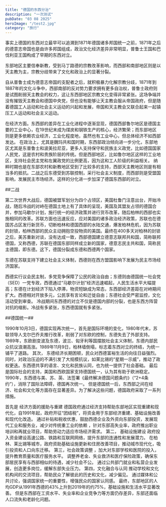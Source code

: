 ```yaml
---
title: "德国的东西分治"
description: "一次测试"
pubDate: "03 08 2025"
heroImage: "/test2.jpg"
category: "旅行"
---
```


事实上德国的东西对立最早可以追溯到1871年德国诸多邦国统一之前，1871年之后的德意志帝国也是由许多邦国组成，政治文化经济差异非常明显，普鲁士王国和巴伐利亚王国构成了早期的东西对立。

东部地区主要信奉新教，受到马丁路德的宗教改革影响，而西部和南部地区则是以天主教为主，宗教分歧带来了文化和政治上的显著分裂。

自从普鲁士成为德意志帝国的支配者之后，就积极暴力化解宗教分歧，1871年到1887年的文化斗争中，西部南部的反对势力要求拥有更多自治权，普鲁士政府则是试图削弱天主教会的权力，这让东西部地区宗教文化变得非常紧张。这场争端并没有摧毁天主教会和德国中央党，但也没有能够让天主教会服从帝国政府，但是随着德国工人运动和社会主义运动的兴起和发展，帝国和天主教会又联合起来一起镇压工人运动和社会主义运动。

在经济方面。东西部的差异在工业化进程中逐渐显现，德国西部鲁尔地区是德国主要的工业中心，在19世纪末成为煤炭和钢铁生产的核心，经济繁荣；而东部地区则是更多依赖农业经济，工业化程度地，虽然也有工业中心，但总体经济不如西部发达。
在政治上，尤其是魏玛共和国时期，东西部政治倾向进一步分化，东部地区尤其是东普鲁士和波美拉尼亚，更多人支持保守和民族主义政党，比如德国国家人民党，这是农村和贵族阶层的传统。但是西部地区，比如鲁尔地区这样的工业地区，支持社会民主党和左翼政党的比例更高，因为这和工人阶级的利益相关。
纳粹时期也是在东部农村和新教地区受到了比较多的支持，西部天主教地区则是有相当多的抵抗。二战之后东德受到苏联控制，采行社会主义制度，而西部则是受盟国影响，发展民主市场经济。这样的分化进一步加深了德国东西部的对立。

##二战

第二次世界大战后，德国被盟军划分为四个占领区，美国杜鲁门注意出台，开始冷战，随后冷战的对峙在德国土地上有了具体的呈现，美国及其盟友占领的德国合并，参加马歇尔计划，施行统一的经济政策并进行货币改革，随后柏林的西部也实施相同的改革。苏联方面也迅速反应，应对美国的诸多政治经济政策，苏联也在德国苏占区发行新货币，切断柏林和德国西部的水陆交通，爆发柏林危机，因为苏联的封锁，柏林西部的民众主动拥抱空投物资的美国。最终在400多天对柏林的封锁之后，美苏重新对谈，没有达成一致，西部德国建立德意志联邦共和国，简称联邦德国，又称西德，苏联在德国东部同样成立新的国家，德意志民主共和国，简称民主德国，即东德。这下，德国分裂成东德和西德两个国家。

东德在苏联支持下建立社会主义体制，西德则在西方盟国影响下发展为民主市场经济国家。

西德实行议会民主制，多党竞争保障了公民的政治自由；东德则由德国统一社会党（SED）一党专政，西德通过“马歇尔计划”经济迅速崛起，人民生活水平大幅提高；东德在计划经济下陷入停滞，物资短缺成为常态，东西部经济差距在对峙期间扩大。西德相对开放多元，公民享有言论和迁徙自由；东德社会受严密监控，文化活动受到审查。
冷战期间东西德的对立不仅是德国内部的分裂，也是东西方阵营对抗的缩影。冷战有多紧张，东西德国就有多紧张。

##德国统一##

1990年10月3日，德国实现再次统一，首先是国际环境的变化，1980年代末，苏联领导人戈尔巴乔夫推行改革，削弱了对东欧的控制，东德失去了外部支持。1989年，东欧剧变波及东德，波兰、匈牙利等国摆脱社会主义体制，东德内部民众抗议浪潮高涨。1989年11月9日，柏林墙倒塌，标志着东西对立的终结，为统一铺平了道路。
其次，
东德经济长期困顿，民众对西德富裕生活的向往日益强烈。同时，对政治压迫的不满引发了大规模抗议，如莱比锡的“星期一示威”，推动了政权更迭。东西德共享的语言、文化和民族认同，也为统一提供了社会基础。
最后是国际社会的支持，美国和西欧国家支持德国统一，认为其有助于欧洲稳定。1990年，东西德与美、苏、英、法签署《最终解决德国问题条约》（“2+4条约”），消除了国际法障碍，德国再次统一。
但是德国统一后，东西部之间在经济、社会和文化等方面存在显著差异。为了解决这些问题，德国政府采取了一系列措施。

首先是 经济方面的援助与重建
德国政府通过经济支持帮助东部地区实现重建和现代化，自1991年起，政府开征“团结税”，将资金用于东部经济重建、基础设施改善和现代化改造。
通过补贴和税收优惠，鼓励西德企业及外资向东部投资，发展现代工业和服务业，减少对传统重工业的依赖
，针对东部高失业率，政府推出职业培训和再就业项目，帮助劳动力适应市场经济需求。
第二， 基础设施建设
政府投入资金建设高速公路、铁路和互联网网络，提升东部的连通性和发展潜力。
在柏林、莱比锡等城市，政府资助基础设施更新和住房改善项目，推动城市现代化，吸引投资和人口向东迁移。
第三，社会政策调整
，加大对东部学校和医院的投入，提升教育质量和医疗服务水平。
调整养老金、失业救济和医疗保险政策，确保东部居民享有与西部相似的待遇，减少社会不公。
通过公共部门就业和私营企业发展，创造更多岗位，缓解东部失业压力。
第四，文化融合与认同
推动学校和文化机构间的交流项目，帮助民众了解彼此的历史和文化，减少偏见。
通过媒体和公共讨论，强调国家统一的重要性，增强民众的国家认同感。
最终，东部地区的人均GDP从1991年西德的43%上升到2019年的约75%，基础设施和生活水平显著改善。
但是东西部在工资水平、失业率和企业竞争力等方面仍存差异，东部还面临人口流失和老龄化问题。
